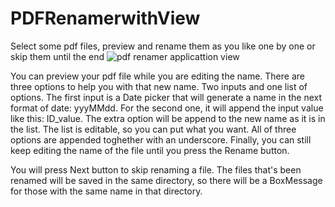 # PDFRenamerwithView
Select some pdf files, preview and rename them as you like one by one or skip them until the end
![pdf renamer applicattion view](https://user-images.githubusercontent.com/45404638/154554922-29c57c8f-d742-4c11-8900-3e0824a59be9.png)

You can preview your pdf file while you are editing the name. There are three options to help you with that new name. Two inputs and one list of options. The first input is a Date picker that will generate a name in the next format of date: yyyMMdd. For the second one, it will append the input value like this: ID_value. The extra option will be append to the new name as it is in the list. The list is editable, so you can put what you want. All of three options are appended toghether with an underscore. Finally, you can still keep editing the name of the file until you press the Rename button.

You will press Next button to skip renaming a file. The files that's been renamed will be saved in the same directory, so there will be a BoxMessage for those with the same name in that directory.
